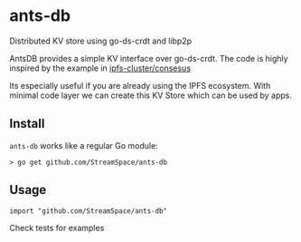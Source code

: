 # ants-db
Distributed KV store using go-ds-crdt and libp2p

AntsDB provides a simple KV interface over go-ds-crdt. The code is highly inspired
by the example in [ipfs-cluster/consesus](https://github.com/ipfs/ipfs-cluster/tree/master/consensus/crdt)

Its especially useful if you are already using the IPFS ecosystem. With minimal
code layer we can create this KV Store which can be used by apps.

## Install
`ants-db` works like a regular Go module:

```
> go get github.com/StreamSpace/ants-db
```

## Usage
```
import "github.com/StreamSpace/ants-db"
```
Check tests for examples
